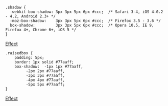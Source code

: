 ```
.shadow {
  -webkit-box-shadow: 3px 3px 5px 6px #ccc;  /* Safari 3-4, iOS 4.0.2 - 4.2, Android 2.3+ */
  -moz-box-shadow:    3px 3px 5px 6px #ccc;  /* Firefox 3.5 - 3.6 */
  box-shadow:         3px 3px 5px 6px #ccc;  /* Opera 10.5, IE 9, Firefox 4+, Chrome 6+, iOS 5 */
}
```

[Effect](https://css-tricks.com/almanac/properties/b/box-shadow/)

```
.raisedbox {
    padding: 5px;
    border: 1px solid #77aaff;
    box-shadow:  -1px 1px #77aaff,
         -2px 2px #77aaff,
         -3px 3px #77aaff,
         -4px 4px #77aaff,
         -5px 5px #77aaff;
}
```

[Effect](http://jsfiddle.net/9Lt2477w/)
